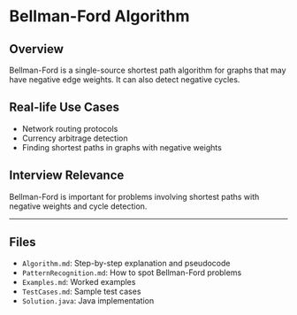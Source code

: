 # Bellman-Ford Algorithm

## Overview

Bellman-Ford is a single-source shortest path algorithm for graphs that may have negative edge weights. It can also detect negative cycles.

## Real-life Use Cases

- Network routing protocols
- Currency arbitrage detection
- Finding shortest paths in graphs with negative weights

## Interview Relevance

Bellman-Ford is important for problems involving shortest paths with negative weights and cycle detection.

---

## Files

- `Algorithm.md`: Step-by-step explanation and pseudocode
- `PatternRecognition.md`: How to spot Bellman-Ford problems
- `Examples.md`: Worked examples
- `TestCases.md`: Sample test cases
- `Solution.java`: Java implementation

